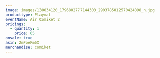 ```yaml
---
image: images/130034120_1796802777144303_2903785012570424098_n.jpg
producttype: Playmat
eventName: Air Comiket 2
pricings:
  - quantity: 1
    price: 65
onsale: true
asin: 2mFoeFm6X
merchandise: comiket
---
```

